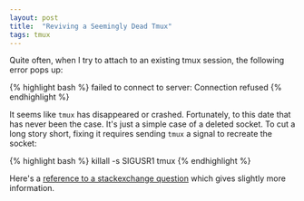 ```yaml
---
layout: post
title:  "Reviving a Seemingly Dead Tmux"
tags: tmux
---
```


Quite often, when I try to attach to an existing tmux session, the following error pops up:

{% highlight bash %}
failed to connect to server: Connection refused
{% endhighlight %}

It seems like `tmux` has disappeared or crashed. Fortunately, to this date that
has never been the case. It's just a simple case of a deleted socket. To cut a
long story short, fixing it requires sending `tmux` a signal to recreate the
socket:

{% highlight bash %}
killall -s SIGUSR1 tmux
{% endhighlight %}

Here's a [reference to a stackexchange question](http://unix.stackexchange.com/questions/40928/tmux-session-lost-in-unknown-pts-cause-and-possible-solution)
which gives slightly more information.

